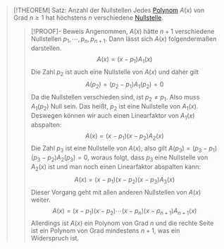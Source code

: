 > [!THEOREM] Satz: Anzahl der Nullstellen
> Jedes [Polynom](../Polynom.md) $A(x)$ von Grad $n \ge 1$ hat höchstens $n$ verschiedene [Nullstelle](Nullstelle.md).
> > [!PROOF]- Beweis
> > Angenommen, $A(x)$ hätte $n+1$ verschiedene Nullstellen $p_1,\cdots,p_n,p_{n+1}$. Dann lässt sich $A(x)$ folgendermaßen darstellen.
> > $$A(x) = (x-p_1)A_1(x)$$
> > Die Zahl $p_2$ ist auch eine Nullstelle von $A(x)$ und daher gilt
> > $$A(p_2) = (p_2-p_1)A_1(p_2) = 0$$
> > Da die Nullstellen verschieden sind, ist $p_2 \ne p_1$. Also muss $A_1(p_2)$ Null sein. Das heißt, $p_2$ ist eine Nullstelle von $A_1(x)$. Deswegen können wir auch einen Linearfaktor von $A_1(x)$ abspalten:
> > $$A(x) = (x-p_1)(x-p_2)A_2(x)$$
> > Die Zahl $p_3$ ist eine Nullstelle von $A(x)$, also gilt $A(p_3) = (p_3-p_1)(p_3-p_2)A_2(p_3) = 0$, woraus folgt, dass $p_3$ eine Nullstelle von $A_2(x)$ ist und man noch einen Linearfaktor abspalten kann:
> > $$A(x) = (x-p_1)(x-p_2)(x-p_3)A_3(x)$$
> > Dieser Vorgang geht mit allen anderen Nullstellen von $A(x)$ weiter.
> > $$A(x) = (x-p_1)(x-p_2)\cdots (x-p_n)(x-p_{n+1})A_{n+1}(x)$$
> > Allerdings ist $A(x)$ ein Polynom von Grad $n$ und die rechte Seite ist ein Polynom von Grad mindestens $n+1$, was ein Widerspruch ist.